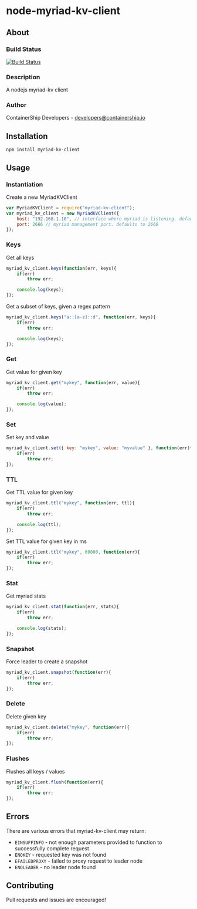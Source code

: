 # node-myriad-kv-client

## About

### Build Status
[![Build Status](https://drone.containership.io/api/badges/containership/node-myriad-kv-client/status.svg)](https://drone.containership.io/containership/node-myriad-kv-client)

### Description
A nodejs myriad-kv client

### Author
ContainerShip Developers - developers@containership.io

## Installation
`npm install myriad-kv-client`

## Usage

### Instantiation
Create a new MyriadKVClient
```javascript
var MyriadKVClient = require("myriad-kv-client");
var myriad_kv_client = new MyriadKVClient({
    host: "192.168.1.10", // interface where myriad is listening. defaults to 127.0.0.1
    port: 2666 // myriad management port. defaults to 2666
});
```

### Keys
Get all keys
```javascript
myriad_kv_client.keys(function(err, keys){
    if(err)
        throw err;

    console.log(keys);
});
```

Get a subset of keys, given a regex pattern
```javascript
myriad_kv_client.keys("a::[a-z]::d", function(err, keys){
    if(err)
        throw err;

    console.log(keys);
});
```

### Get
Get value for given key
```javascript
myriad_kv_client.get("mykey", function(err, value){
    if(err)
        throw err;

    console.log(value);
});
```

### Set
Set key and value
```javascript
myriad_kv_client.set({ key: "mykey", value: "myvalue" }, function(err){
    if(err)
        throw err;
});
```

### TTL
Get TTL value for given key
```javascript
myriad_kv_client.ttl("mykey", function(err, ttl){
    if(err)
        throw err;

    console.log(ttl);
});
```

Set TTL value for given key in ms
```javascript
myriad_kv_client.ttl("mykey", 60000, function(err){
    if(err)
        throw err;
});
```

### Stat
Get myriad stats
```javascript
myriad_kv_client.stat(function(err, stats){
    if(err)
        throw err;

    console.log(stats);
});
```

### Snapshot
Force leader to create a snapshot
```javascript
myriad_kv_client.snapshot(function(err){
    if(err)
        throw err;
});
```

### Delete
Delete given key
```javascript
myriad_kv_client.delete("mykey", function(err){
    if(err)
        throw err;
});
```

### Flushes
Flushes all keys / values
```javascript
myriad_kv_client.flush(function(err){
    if(err)
        throw err;
});
```

## Errors
There are various errors that myriad-kv-client may return:
* `EINSUFFINFO` - not enough parameters provided to function to successfully complete request
* `ENOKEY` - requested key was not found
* `EFAILEDPROXY` - failed to proxy request to leader node
* `ENOLEADER` - no leader node found

## Contributing
Pull requests and issues are encouraged!
